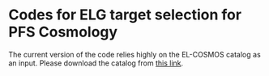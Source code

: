 # Codes for ELG target selection for PFS Cosmology

The current version of the code relies highly on the EL-COSMOS catalog as an input. 
Please download the catalog from [this link](https://www.dropbox.com/s/i4vgpyet9nd9ryx/combinedcatalog_flux_SNR-cos_full_phy_fz-a0.20_OI15config_added-Re.fits?dl=0).
